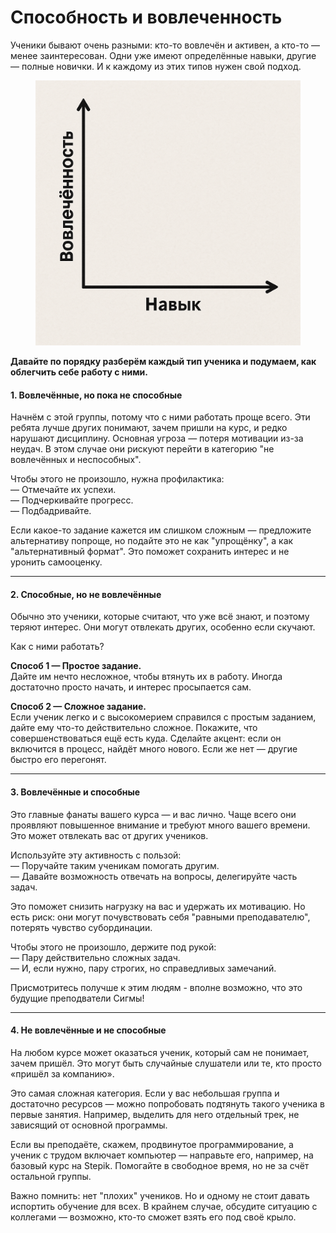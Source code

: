 # Способность и вовлеченность

Ученики бывают очень разными: кто-то вовлечён и активен, а кто-то — менее заинтересован. Одни уже имеют определённые навыки, другие — полные новички. И к каждому из этих типов нужен свой подход.

<figure><img src="../.gitbook/assets/image.png" alt=""><figcaption></figcaption></figure>

**Давайте по порядку разберём каждый тип ученика и подумаем, как облегчить себе работу с ними.**

#### **1. Вовлечённые, но пока не способные**

Начнём с этой группы, потому что с ними работать проще всего. Эти ребята лучше других понимают, зачем пришли на курс, и редко нарушают дисциплину. Основная угроза — потеря мотивации из-за неудач. В этом случае они рискуют перейти в категорию "не вовлечённых и неспособных".

Чтобы этого не произошло, нужна профилактика:\
— Отмечайте их успехи.\
— Подчеркивайте прогресс.\
— Подбадривайте.

Если какое-то задание кажется им слишком сложным — предложите альтернативу попроще, но подайте это не как "упрощёнку", а как "альтернативный формат". Это поможет сохранить интерес и не уронить самооценку.

***

#### **2. Способные, но не вовлечённые**

Обычно это ученики, которые считают, что уже всё знают, и поэтому теряют интерес. Они могут отвлекать других, особенно если скучают.

Как с ними работать?

**Способ 1 — Простое задание.**\
Дайте им нечто несложное, чтобы втянуть их в работу. Иногда достаточно просто начать, и интерес просыпается сам.

**Способ 2 — Сложное задание.**\
Если ученик легко и с высокомерием справился с простым заданием, дайте ему что-то действительно сложное. Покажите, что совершенствоваться ещё есть куда. Сделайте акцент: если он включится в процесс, найдёт много нового. Если же нет — другие быстро его перегонят.

***

#### **3. Вовлечённые и способные**

Это главные фанаты вашего курса — и вас лично. Чаще всего они проявляют повышенное внимание и требуют много вашего времени. Это может отвлекать вас от других учеников.

Используйте эту активность с пользой:\
— Поручайте таким ученикам помогать другим.\
— Давайте возможность отвечать на вопросы, делегируйте часть задач.

Это поможет снизить нагрузку на вас и удержать их мотивацию. Но есть риск: они могут почувствовать себя "равными преподавателю", потерять чувство субординации.

Чтобы этого не произошло, держите под рукой:\
— Пару действительно сложных задач.\
— И, если нужно, пару строгих, но справедливых замечаний.

Присмотритесь получше к этим людям - вполне возможно, что это будущие преподватели Сигмы!

***

#### **4. Не вовлечённые и не способные**

На любом курсе может оказаться ученик, который сам не понимает, зачем пришёл. Это могут быть случайные слушатели или те, кто просто «пришёл за компанию».

Это самая сложная категория. Если у вас небольшая группа и достаточно ресурсов — можно попробовать подтянуть такого ученика в первые занятия. Например, выделить для него отдельный трек, не зависящий от основной программы.

Если вы преподаёте, скажем, продвинутое программирование, а ученик с трудом включает компьютер — направьте его, например, на базовый курс на Stepik. Помогайте в свободное время, но не за счёт остальной группы.

Важно помнить: нет "плохих" учеников. Но и одному не стоит давать испортить обучение для всех. В крайнем случае, обсудите ситуацию с коллегами — возможно, кто-то сможет взять его под своё крыло.
